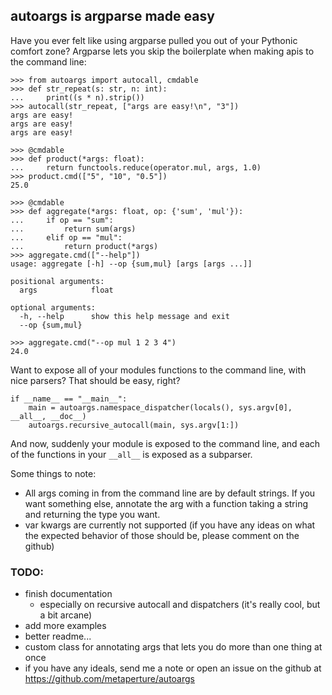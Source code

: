 ## autoargs is argparse made easy

Have you ever felt like using argparse pulled you out of your Pythonic comfort zone? Argparse lets you skip the boilerplate when making apis to the command line:

    >>> from autoargs import autocall, cmdable
    >>> def str_repeat(s: str, n: int):
    ...     print((s * n).strip())
    >>> autocall(str_repeat, ["args are easy!\n", "3"])
    args are easy!
    args are easy!
    args are easy!
    
    >>> @cmdable
    >>> def product(*args: float):
    ...     return functools.reduce(operator.mul, args, 1.0)
    >>> product.cmd(["5", "10", "0.5"])
    25.0
    
    >>> @cmdable
    >>> def aggregate(*args: float, op: {'sum', 'mul'}):
    ...     if op == "sum":
    ...         return sum(args)
    ...     elif op == "mul":
    ...         return product(*args)
    >>> aggregate.cmd(["--help"])
    usage: aggregate [-h] --op {sum,mul} [args [args ...]]
    
    positional arguments:
      args            float
    
    optional arguments:
      -h, --help      show this help message and exit
      --op {sum,mul}
    
    >>> aggregate.cmd("--op mul 1 2 3 4")
    24.0

Want to expose all of your modules functions to the command line, with nice parsers? That should be easy, right?

    if __name__ == "__main__":
        main = autoargs.namespace_dispatcher(locals(), sys.argv[0], __all__, __doc__)
        autoargs.recursive_autocall(main, sys.argv[1:])

And now, suddenly your module is exposed to the command line, and each of the functions in your `__all__` is exposed as a subparser.

Some things to note:
 - All args coming in from the command line are by default strings. If you want something else, annotate the arg with a function taking a string and returning the type you want.
 - var kwargs are currently not supported (if you have any ideas on what the expected behavior of those should be, please comment on the github)

### TODO:
 - finish documentation
   - especially on recursive autocall and dispatchers (it's really cool, but a bit arcane)
 - add more examples
 - better readme...
 - custom class for annotating args that lets you do more than one thing at once
 - if you have any ideals, send me a note or open an issue on the github at https://github.com/metaperture/autoargs
